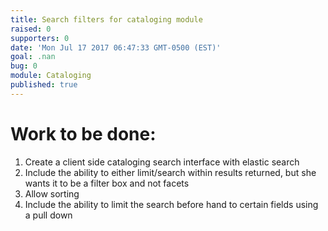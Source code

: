 ```yaml
---
title: Search filters for cataloging module
raised: 0
supporters: 0
date: 'Mon Jul 17 2017 06:47:33 GMT-0500 (EST)'
goal: .nan
bug: 0
module: Cataloging
published: true
---
```


# Work to be done:
1. Create a client side cataloging search interface with elastic search
1. Include the ability to either limit/search within results returned, but she wants it to be a filter box and not facets
1. Allow sorting
1. Include the ability to limit the search before hand to certain fields using a pull down
